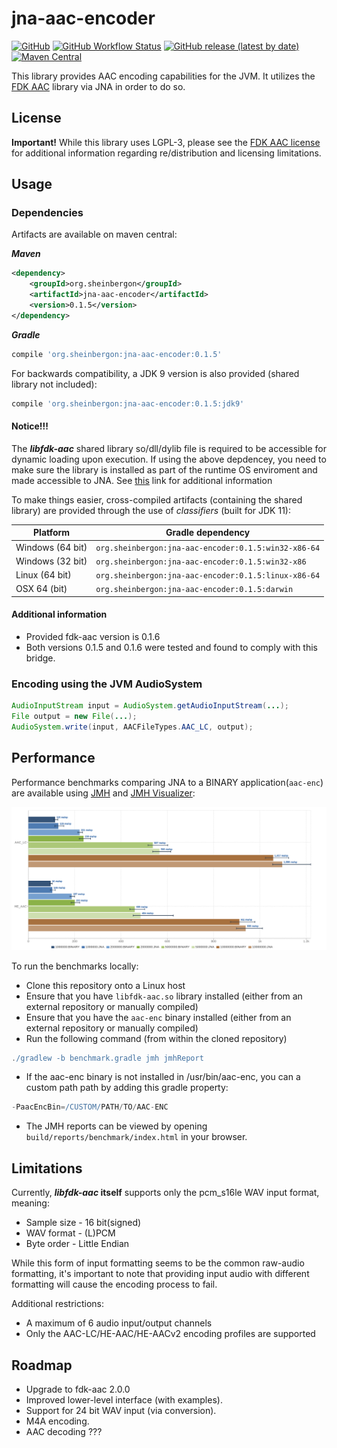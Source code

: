 # jna-aac-encoder

[![GitHub](https://img.shields.io/github/license/sheinbergon/jna-aac-encoder?color=pink&logo=apache&style=for-the-badge)](https://github.com/sheinbergon/jna-aac-encoder/blob/master/LICENSE)
[![GitHub Workflow Status](https://img.shields.io/github/workflow/status/sheinbergon/jna-aac-encoder/multi-platform-ci?logo=github&style=for-the-badge)](https://github.com/sheinbergon/jna-aac-encoder/actions?query=workflow%3Amulti-platform-ci)
[![GitHub release (latest by date)](https://img.shields.io/github/v/release/sheinbergon/jna-aac-encoder?color=%2340E0D0&logo=github&style=for-the-badge)](https://github.com/sheinbergon/jna-aac-encoder/releases/latest)
[![Maven Central](https://img.shields.io/maven-central/v/org.sheinbergon/jna-aac-encoder?color=Crimson&logo=Apache%20Maven&style=for-the-badge)](https://search.maven.org/search?q=g:org.sheinbergon%20a:jna-aac-encoder*)

                                                                                                                                                                                                                                                                                                 
This library provides AAC encoding capabilities for the JVM. 
It utilizes the [FDK AAC](https://github.com/mstorsjo/fdk-aac) library via JNA in order to do so.

## License
**Important!** While this library uses LGPL-3, please see
the [FDK AAC license](NOTICE) for additional information
regarding re/distribution and licensing limitations.

## Usage

### Dependencies
Artifacts are available on maven central:

**_Maven_**
```xml
<dependency>
    <groupId>org.sheinbergon</groupId>
    <artifactId>jna-aac-encoder</artifactId>
    <version>0.1.5</version>
</dependency>
```

**_Gradle_**
```groovy
compile 'org.sheinbergon:jna-aac-encoder:0.1.5'
```
For backwards compatibility, a JDK 9 version is also provided (shared library not included):

```groovy
compile 'org.sheinbergon:jna-aac-encoder:0.1.5:jdk9'
```


#### Notice!!!
The **_libfdk-aac_** shared library so/dll/dylib file is required to be accessible
for dynamic loading upon execution. If using the above depdencey, you
need to make sure the library is installed as part of the runtime OS enviroment
and made accessible to JNA. See [this](https://github.com/java-native-access/jna/blob/master/www/FrequentlyAskedQuestions.md#calling-nativeloadlibrary-causes-an-unsatisfiedlinkerror) link for additional information

To make things easier, cross-compiled artifacts (containing the shared library) are provided through the use of *_classifiers_* (built for JDK 11):

| Platform         | Gradle dependency                                    |
|------------------|------------------------------------------------------|
| Windows (64 bit) | `org.sheinbergon:jna-aac-encoder:0.1.5:win32-x86-64` |
| Windows (32 bit) | `org.sheinbergon:jna-aac-encoder:0.1.5:win32-x86`    |
| Linux (64 bit)   | `org.sheinbergon:jna-aac-encoder:0.1.5:linux-x86-64` |
| OSX 64 (bit)     | `org.sheinbergon:jna-aac-encoder:0.1.5:darwin`       |

#### Additional information
* Provided fdk-aac version is 0.1.6
* Both versions 0.1.5 and 0.1.6 were tested and found to comply with this bridge.
 
### Encoding using the JVM AudioSystem
```java
AudioInputStream input = AudioSystem.getAudioInputStream(...);
File output = new File(...);
AudioSystem.write(input, AACFileTypes.AAC_LC, output);
```

## Performance
Performance benchmarks comparing JNA to a BINARY application(`aac-enc`) are available using [JMH](http://openjdk.java.net/projects/code-tools/jmh/) and [JMH Visualizer](https://github.com/jzillmann/jmh-visualizer):

![alt text](benchmark/jmh-results-23112018.png)

To run the benchmarks locally:
* Clone this repository onto a Linux host
* Ensure that you have `libfdk-aac.so` library installed (either from an external repository or manually compiled)
* Ensure that you have the `aac-enc` binary installed (either from an external repository or manually compiled)
* Run the following command (from within the cloned repository)
```groovy
./gradlew -b benchmark.gradle jmh jmhReport
```
* If the aac-enc binary is not installed in /usr/bin/aac-enc, you can a custom path path by adding this gradle property:
```groovy
-PaacEncBin=/CUSTOM/PATH/TO/AAC-ENC 
```
* The JMH reports can be viewed by opening `build/reports/benchmark/index.html` in your browser.

## Limitations
Currently, **_libfdk-aac_ itself** supports only the pcm_s16le WAV input format, meaning:
* Sample size - 16 bit(signed)
* WAV format - (L)PCM
* Byte order - Little Endian

While this form of input formatting seems to be the common raw-audio formatting, it's important
to note that providing input audio with different formatting will cause
the encoding process to fail. 

Additional restrictions:
* A maximum of 6 audio input/output channels
* Only the AAC-LC/HE-AAC/HE-AACv2 encoding profiles are supported  

## Roadmap
* Upgrade to fdk-aac 2.0.0
* Improved lower-level interface (with examples).
* Support for 24 bit WAV input (via conversion).
* M4A encoding.
* AAC decoding ???
